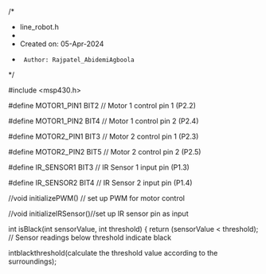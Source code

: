 /*
 * line_robot.h
 *
 *  Created on: 05-Apr-2024
 *      Author: Rajpatel_AbidemiAgboola
 */

#include <msp430.h>

#define MOTOR1_PIN1 BIT2 // Motor 1 control pin 1 (P2.2)

#define MOTOR1_PIN2 BIT4 // Motor 1 control pin 2 (P2.4)

#define MOTOR2_PIN1 BIT3 // Motor 2 control pin 1 (P2.3)

#define MOTOR2_PIN2 BIT5 // Motor 2 control pin 2 (P2.5)

#define IR_SENSOR1 BIT3 // IR Sensor 1 input pin (P1.3)

#define IR_SENSOR2 BIT4 // IR Sensor 2 input pin (P1.4)

//void initializePWM()    // set up PWM for motor control

//void initializeIRSensor()//set up IR sensor pin as input

int isBlack(int sensorValue, int threshold) {
    return (sensorValue < threshold); // Sensor readings below threshold indicate black

intblackthreshold(calculate the threshold value according to the surroundings);

